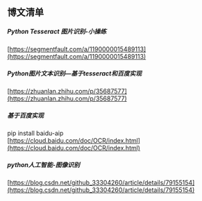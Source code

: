 ##  博文清单  

#####   Python Tesseract 图片识别-小操练  
[https://segmentfault.com/a/1190000015489113](https://segmentfault.com/a/1190000015489113)  

#####  Python图片文本识别—基于tesseract和百度实现  
[https://zhuanlan.zhihu.com/p/35687577](https://zhuanlan.zhihu.com/p/35687577) 

#####  基于百度实现  
pip install baidu-aip   
[https://cloud.baidu.com/doc/OCR/index.html](https://cloud.baidu.com/doc/OCR/index.html)

#####  python人工智能-图像识别  
[https://blog.csdn.net/github_33304260/article/details/79155154](https://blog.csdn.net/github_33304260/article/details/79155154)  


